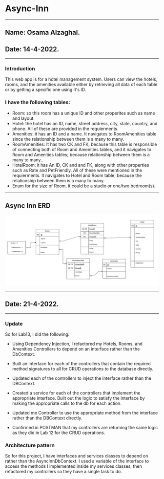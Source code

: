 # Async-Inn
---
## Name: Osama Alzaghal.
## Date: 14-4-2022.
---

### Introduction
This web app is for a hotel management system. Users can view the hotels, rooms, and the amenities available either by retrieving all data of each table or by getting a specific one using it's ID.
### I have the following tables:
+ Room: so this room has a unique ID and other properites such as name and layout.
+ Hotel: the hotel has an ID, name, street address, city, state, country, and phone. All of these are provided in the requierments.
+ Amenities: it has an ID and a name. It navigates to RoomAmenities table since the relationship between them is a many to many.
+ RoomAmenities: It has two CK and FK; because this table is responsible of connecting both of Room and Amenities tables, and it navigates to Room and Amenities tables; because relationship between them is a many to many..
+ HotelRoom: it has An ID, CK and and FK, along with other properties such as Rate and PetFriendly. All of these were mentioned in the requierments. It navigates to Hotel and Room table; because the relationship between them is a many to many.
+ Enum for the size of Room, it could be a studio or one/two bedroom(s).
---
## Async Inn ERD
![ERD](AsyncInn.drawio.png)

---
## Date: 21-4-2022.
---
### Update
So for Lab13, I did the following:
+ Using Dependency Injection, I refactored my Hotels, Rooms, and Amenities Controllers to depend on an interface rather than the DbContext.

+ Built an interface for each of the controllers that contain the required method signatures to all for CRUD operations to the database directly.

+ Updated each of the controllers to inject the interface rather than the DBContext.

+ Created a service for each of the controllers that implement the appropriate interface. Built out the logic to satisfy the interface by making the appropriate calls to the db for each action.

+ Updated me Controller to use the appropriate method from the interface rather than the DBContext directly.

+ Confirmed in POSTMAN that my controllers are returning the same logic as they did in Lab 12 for the CRUD operations.

### Architecture pattern
So for this project, I have interfaces and services classes  to depend on rather than the AsyncInnDbContext. I used a variable of the interface to access the methods I implemented inside my services classes, then refactored my controllers so they have a single task to do.